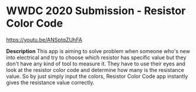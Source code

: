 # WWDC 2020 Submission - Resistor Color Code
 
 https://youtu.be/ANSptqZUhFA
 
**Description**
This app is aiming to solve problem when someone who's new into electrical and try to choose which resistor has specific value but they don't have any kind of tool to measure it. They have to use their eyes and look at the resistor color code and determine how many is the resistance value. So by just simply input the colors, Resistor Color Code app instantly gives the resistance value correctly.